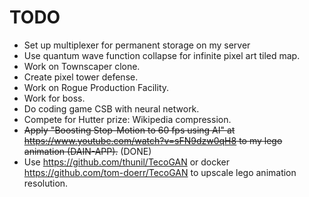 # TODO
 - Set up multiplexer for permanent storage on my server
 - Use quantum wave function collapse for infinite pixel art tiled map.
 - Work on Townscaper clone.
 - Create pixel tower defense.
 - Work on Rogue Production Facility.
 - Work for boss.
 - Do coding game CSB with neural network.
 - Compete for Hutter prize: Wikipedia compression.
 - ~~Apply "Boosting Stop-Motion to 60 fps using AI" at https://www.youtube.com/watch?v=sFN9dzw0qH8 to my lego animation (DAIN-APP).~~ (DONE)
 - Use https://github.com/thunil/TecoGAN or docker https://github.com/tom-doerr/TecoGAN to upscale lego animation resolution.
